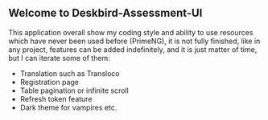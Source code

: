 ## Welcome to Deskbird-Assessment-UI
This application overall show my coding style and ability to use resources which have never been used before (PrimeNG),
it is not fully finished, like in any project, features can be added indefinitely, and it is just matter of time, but I can iterate some of them:
- Translation such as Transloco
- Registration page
- Table pagination or infinite scroll
- Refresh token feature
- Dark theme for vampires
etc.
